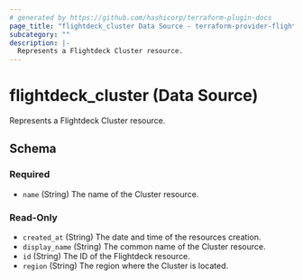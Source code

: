 ```yaml
---
# generated by https://github.com/hashicorp/terraform-plugin-docs
page_title: "flightdeck_cluster Data Source - terraform-provider-flightdeck"
subcategory: ""
description: |-
  Represents a Flightdeck Cluster resource.
---
```


# flightdeck_cluster (Data Source)

Represents a Flightdeck Cluster resource.



<!-- schema generated by tfplugindocs -->
## Schema

### Required

- `name` (String) The name of the Cluster resource.

### Read-Only

- `created_at` (String) The date and time of the resources creation.
- `display_name` (String) The common name of the Cluster resource.
- `id` (String) The ID of the Flightdeck resource.
- `region` (String) The region where the Cluster is located.
